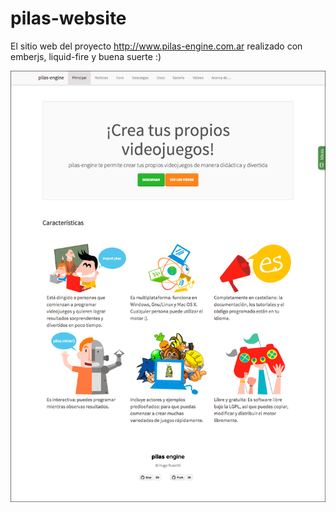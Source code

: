 # pilas-website

El sitio web del proyecto http://www.pilas-engine.com.ar realizado
con emberjs, liquid-fire y buena suerte :)


![](./screenshots/preview.png)




















